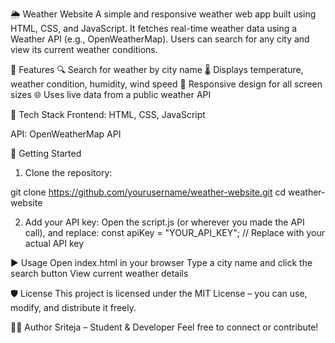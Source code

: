 🌦️ Weather Website
A simple and responsive weather web app built using HTML, CSS, and JavaScript. It fetches real-time weather data using a Weather API (e.g., OpenWeatherMap). Users can search for any city and view its current weather conditions.

📌 Features
🔍 Search for weather by city name
🌡️ Displays temperature, weather condition, humidity, wind speed
📱 Responsive design for all screen sizes
🌐 Uses live data from a public weather API

🔧 Tech Stack
Frontend: HTML, CSS, JavaScript

API: OpenWeatherMap API 

🚀 Getting Started
1. Clone the repository:

git clone https://github.com/yourusername/weather-website.git
cd weather-website

2. Add your API key:
Open the script.js (or wherever you made the API call), and replace:
const apiKey = "YOUR_API_KEY"; // Replace with your actual API key

▶️ Usage
Open index.html in your browser
Type a city name and click the search button
View current weather details


🛡 License
This project is licensed under the MIT License – you can use, modify, and distribute it freely.

🙋‍♂️ Author
Sriteja – Student & Developer
Feel free to connect or contribute!

